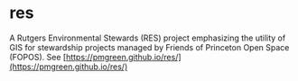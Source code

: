 # res
A Rutgers Environmental Stewards (RES) project emphasizing the utility of GIS for stewardship projects managed by Friends of Princeton Open Space (FOPOS). See [https://pmgreen.github.io/res/](https://pmgreen.github.io/res/)
